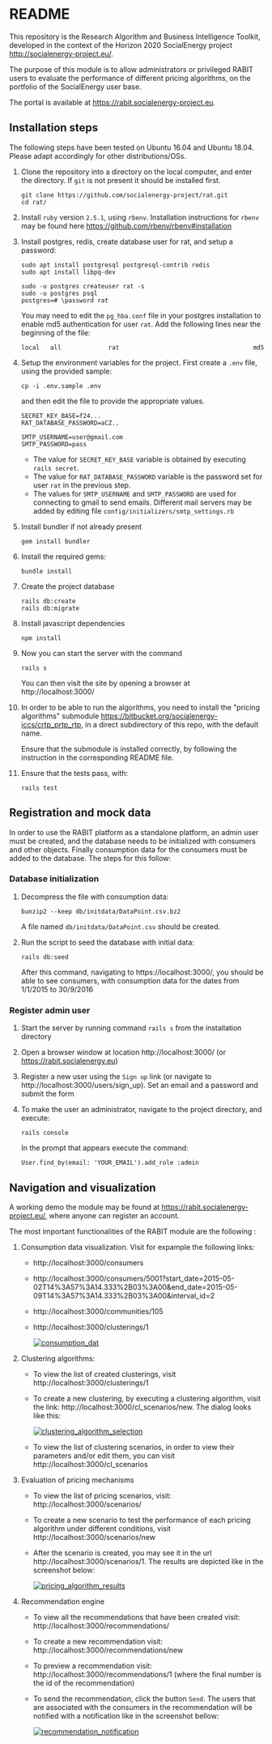 # README

This repository is the Research Algorithm and Business Intelligence Toolkit,
developed in the context
of the Horizon 2020 SocialEnergy project http://socialenergy-project.eu/.

The purpose of this module is to allow administrators or privileged RABIT users
to evaluate the performance of different pricing algorithms, on the portfolio
of the SocialEnergy user base.

The portal is available at https://rabit.socialenergy-project.eu.


## Installation steps

The following steps have been tested on Ubuntu 16.04 and Ubuntu 18.04.
Please adapt accordingly for other distributions/OSs.

1.  Clone the repository into a directory on the local computer, and enter
    the directory. If `git` is not present it should be installed first.

        git clone https://github.com/socialenergy-project/rat.git
        cd rat/

2.  Install `ruby` version `2.5.1`, using `rbenv`. Installation instructions for
    `rbenv` may be found here https://github.com/rbenv/rbenv#installation

3.  Install postgres, redis, create database user for rat, and setup a password:

        sudo apt install postgresql postgresql-contrib redis
        sudo apt install libpq-dev

        sudo -u postgres createuser rat -s
        sudo -u postgres psql
        postgres=# \password rat

    You may need to edit the `pg_hba.conf` file in your postgres installation
    to enable md5 authentication for user `rat`.
    Add the following lines near the beginning of the file:

        local   all             rat                                     md5


4.  Setup the environment variables for the project. First create a `.env` file,
    using the provided sample:

        cp -i .env.sample .env

    and then edit the file to provide the appropriate values.

        SECRET_KEY_BASE=f24...
        RAT_DATABASE_PASSWORD=aCZ..

        SMTP_USERNAME=user@gmail.com
        SMTP_PASSWORD=pass

    - The value for `SECRET_KEY_BASE` variable is obtained by executing `rails secret`.
    - The value for `RAT_DATABASE_PASSWORD` variable is the password set for user
      `rat` in the previous step.
    - The values for `SMTP_USERNAME` and `SMTP_PASSWORD` are used for connecting
      to gmail to send emails. Different mail servers may be added by editing file
      `config/initializers/smtp_settings.rb`

5.  Install bundler if not already present

        gem install bundler

6.  Install the required gems:

        bundle install

7.  Create the project database

        rails db:create
        rails db:migrate

8.  Install javascript dependencies

        npm install

9.  Now you can start the server with the command

        rails s

    You can then visit the site by opening a browser at http://localhost:3000/

10. In order to be able to run the algorithms, you need to install the
    "pricing algorithms" submodule
    https://bitbucket.org/socialenergy-iccs/crtp_prtp_rtp,
    in a direct subdirectory of this repo, with the default name.

    Ensure that the submodule is installed correctly, by following the instruction
    in the corresponding README file.

11. Ensure that the tests pass, with:

        rails test

## Registration and mock data

In order to use the RABIT platform as a standalone platform, an admin user must be
created, and the database needs to be initialized with consumers and other objects.
Finally consumption data for the consumers must be added to the database.
The steps for this follow:

### Database initialization

1.  Decompress the file with consumption data:

        bunzip2 --keep db/initdata/DataPoint.csv.bz2

    A file named `db/initdata/DataPoint.csv` should be created.

2.  Run the script to seed the database with initial data:

        rails db:seed

    After this command, navigating to https://localhost:3000/, you should be able to see consumers,
    with consumption data for the dates from 1/1/2015 to 30/9/2016

### Register admin user

1.  Start the server by running command `rails s` from the installation directory

2.  Open a browser window at location http://localhost:3000/ (or https://rabit.socialenergy.eu)

3.  Register a new user using the `Sign up` link (or navigate to http://localhost:3000/users/sign_up).
    Set an email and a password and submit the form

4.  To make the user an administrator, navigate to the project
    directory, and execute:

        rails console

    In the prompt that appears execute the command:

        User.find_by(email: 'YOUR_EMAIL').add_role :admin


## Navigation and visualization

A working demo the module may be found at https://rabit.socialenergy-project.eu/, where anyone
can register an account.

The most important functionalities of the RABIT module are the following :

1.  Consumption data visualization. Visit for expample the following links:
    - http://localhost:3000/consumers
    - http://localhost:3000/consumers/5001?start_date=2015-05-02T14%3A57%3A14.333%2B03%3A00&end_date=2015-05-09T14%3A57%3A14.333%2B03%3A00&interval_id=2
    - http://localhost:3000/communities/105
    - http://localhost:3000/clusterings/1

      [![consumption_dat](readme-images/thumb.screenshot-localhost-3000-2018.05.09-15-24-26.png)](readme-images/thumb1.md)

2.  Clustering algorithms:
    - To view the list of created clusterings, visit http://localhost:3000/clusterings/1
    - To create a new clustering, by executing a clustering algorithm,
      visit the link: http://localhost:3000/cl_scenarios/new.
      The dialog looks like this:

      [![clustering_algorithm_selection](readme-images/thumb.screenshot-localhost-3000-2018.05.09-15-35-42.png)](readme-images/thumb2.md)
    - To view the list of clustering scenarios, in order to view their parameters and/or edit them,
      you can visit http://localhost:3000/cl_scenarios

3.  Evaluation of pricing mechanisms
    - To view the list of pricing scenarios, visit: http://localhost:3000/scenarios/
    - To create a new scenario to test the performance of each pricing algorithm under different
      conditions, visit http://localhost:3000/scenarios/new
    - After the scenario is created, you may see it in the url http://localhost:3000/scenarios/1.
      The results are depicted like in the screenshot below:

      [![pricing_algorithm_results](readme-images/thumb.screenshot-localhost-3000-2018.05.09-15-57-04.png)](readme-images/thumb3.md)

4.  Recommendation engine
    - To view all the recommendations that have been created visit: http://localhost:3000/recommendations/
    - To create a new recommendation visit: http://localhost:3000/recommendations/new
    - To preview a recommendation visit: http://localhost:3000/recommendations/1 (where the final number
      is the id of the recommendation)
    - To send the recommendation, click the button `Send`. The users that are associated with the consumers
      in the recommendation will be notified with a notification like in the screenshot bellow:

      [![recommendation_notification](readme-images/thumb.screenshot-localhost-3000-2018.05.09-16-01-59.png)](readme-images/thumb4.md)
